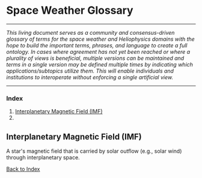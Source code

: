 # Space Weather Glossary

---

_This living document serves as a community and consensus-driven glossary of terms for the space weather and Heliophysics domains with the hope to build the important terms, phrases, and language to create a full ontology. In cases where agreement has not yet been reached or where a plurality of views is beneficial, multiple versions can be maintained and terms in a single version may be defined multiple times by indicating which applications/subtopics utilize them. This will enable individuals and institutions to interoperate without enforcing a single artificial view._

---

### Index ###
1. [Interplanetary Magnetic Field (IMF)](#Interplanetary-Magnetic-Field-(IMF))
2. 



## Interplanetary Magnetic Field (IMF)

A star's magnetic field that is carried by solar outflow (e.g., solar wind) through interplanetary space. 

[Back to Index](#Index)

